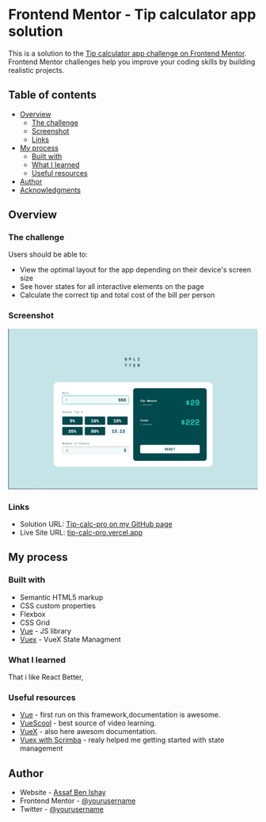 # Frontend Mentor - Tip calculator app solution

This is a solution to the [Tip calculator app challenge on Frontend Mentor](https://www.frontendmentor.io/challenges/tip-calculator-app-ugJNGbJUX). Frontend Mentor challenges help you improve your coding skills by building realistic projects.

## Table of contents

- [Overview](#overview)
  - [The challenge](#the-challenge)
  - [Screenshot](#screenshot)
  - [Links](#links)
- [My process](#my-process)
  - [Built with](#built-with)
  - [What I learned](#what-i-learned)
  - [Useful resources](#useful-resources)
- [Author](#author)
- [Acknowledgments](#acknowledgments)


## Overview

### The challenge

Users should be able to:

- View the optimal layout for the app depending on their device's screen size
- See hover states for all interactive elements on the page
- Calculate the correct tip and total cost of the bill per person

### Screenshot

![](./public/Capture.PNG)


### Links

- Solution URL: [Tip-calc-pro on my GitHub page](https://github.com/AssafBenIshay/tip-calc-pro)
- Live Site URL: [tip-calc-pro.vercel.app](https://tip-calc-pro.vercel.app/)

## My process

### Built with

- Semantic HTML5 markup
- CSS custom properties
- Flexbox
- CSS Grid
- [Vue](https://vuejs.org/) - JS library
- [Vuex](https://vuex.vuejs.org/) - VueX State Managment

### What I learned

That i like React Better, 




### Useful resources

- [Vue](https://vuejs.org/guide/quick-start.html#local) - first run on this framework,documentation is awesome.
- [VueScool](https://vueschool.io/) - best source of video learning.
- [VueX](https://vuex.vuejs.org/) - also here awesom documentation.
- [Vuex with Scrimba](https://scrimba.com/learn-vuex-c01s) - realy helped me getting started with state management


## Author

- Website - [Assaf Ben Ishay](https://ben-ishay-assaf.vercel.app/)
- Frontend Mentor - [@yourusername](https://www.frontendmentor.io/profile/yourusername)
- Twitter - [@yourusername](https://www.twitter.com/yourusername)

